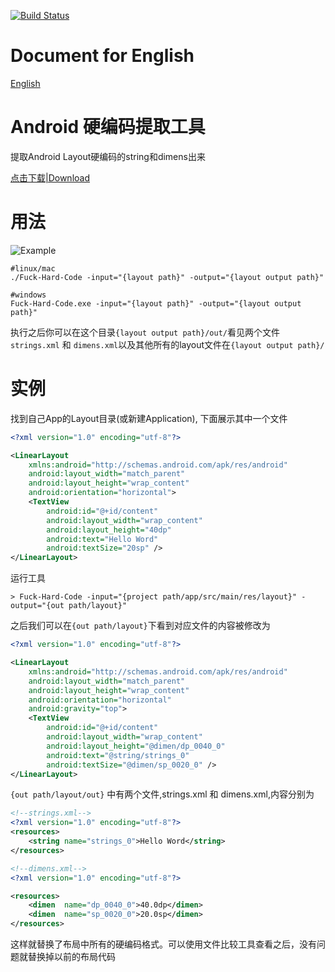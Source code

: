 [![Build Status](https://travis-ci.org/Kutear/Fuck-Hard-Code.svg?branch=master)](https://travis-ci.org/Kutear/Fuck-Hard-Code)

# Document for English
[English](./README.md)

# Android 硬编码提取工具

提取Android Layout硬编码的string和dimens出来

[点击下载|Download](https://gobuilder.me/github.com/Kutear/Fuck-Hard-Code)

# 用法
![Example](http://kutear.qiniudn.com/2017/01/22/20170122134753.png)

```
#linux/mac
./Fuck-Hard-Code -input="{layout path}" -output="{layout output path}"

#windows
Fuck-Hard-Code.exe -input="{layout path}" -output="{layout output path}"
```

执行之后你可以在这个目录`{layout output path}/out/`看见两个文件`strings.xml` 和 `dimens.xml`以及其他所有的layout文件在`{layout output path}/`

# 实例

找到自己App的Layout目录(或新建Application),
下面展示其中一个文件

```xml
<?xml version="1.0" encoding="utf-8"?>

<LinearLayout
	xmlns:android="http://schemas.android.com/apk/res/android"
	android:layout_width="match_parent"
	android:layout_height="wrap_content"
	android:orientation="horizontal">
	<TextView
		android:id="@+id/content"
		android:layout_width="wrap_content"
		android:layout_height="40dp"
		android:text="Hello Word"
		android:textSize="20sp" />
</LinearLayout>
```

运行工具

```
> Fuck-Hard-Code -input="{project path/app/src/main/res/layout}" -output="{out path/layout}"
```

之后我们可以在`{out path/layout}`下看到对应文件的内容被修改为

```xml
<?xml version="1.0" encoding="utf-8"?>

<LinearLayout
	xmlns:android="http://schemas.android.com/apk/res/android"
	android:layout_width="match_parent"
	android:layout_height="wrap_content"
	android:orientation="horizontal"
	android:gravity="top">
	<TextView
		android:id="@+id/content"
		android:layout_width="wrap_content"
		android:layout_height="@dimen/dp_0040_0"
		android:text="@string/strings_0"
		android:textSize="@dimen/sp_0020_0" />
</LinearLayout>
```

`{out path/layout/out}` 中有两个文件,strings.xml 和 dimens.xml,内容分别为

```xml
<!--strings.xml-->
<?xml version="1.0" encoding="utf-8"?>
<resources>
	<string	name="strings_0">Hello Word</string>
</resources>
```

```xml
<!--dimens.xml-->
<?xml version="1.0" encoding="utf-8"?>

<resources>
	<dimen	name="dp_0040_0">40.0dp</dimen>
	<dimen	name="sp_0020_0">20.0sp</dimen>
</resources>
```

这样就替换了布局中所有的硬编码格式。可以使用文件比较工具查看之后，没有问题就替换掉以前的布局代码

